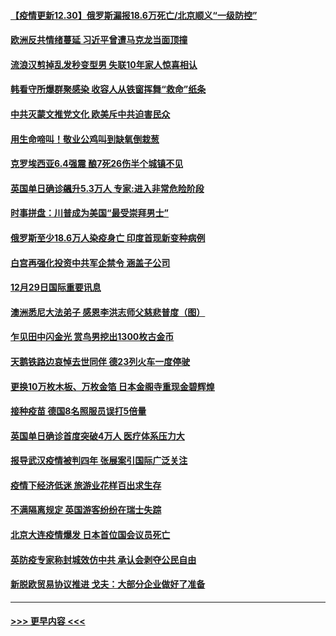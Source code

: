 #### [【疫情更新12.30】俄罗斯漏报18.6万死亡/北京顺义“一级防控”](../pages/prog202/a103020001.md?t=12302102) 
#### [欧洲反共情绪蔓延 习近平曾遭马克龙当面顶撞](../pages/prog202/a103020769.md?t=12302102) 
#### [流浪汉剪掉乱发秒变型男 失联10年家人惊喜相认](../pages/prog202/a103020723.md?t=12302102) 
#### [韩看守所爆群聚感染 收容人从铁窗挥舞“救命”纸条](../pages/prog202/a103020704.md?t=12302102) 
#### [中共灭蒙文推党文化 欧美斥中共迫害民众](../pages/prog202/a103020649.md?t=12302102) 
#### [用生命啼叫！敬业公鸡叫到缺氧倒栽葱](../pages/prog202/a103020580.md?t=12302102) 
#### [克罗埃西亚6.4强震 酿7死26伤半个城镇不见](../pages/prog202/a103020519.md?t=12302102) 
#### [英国单日确诊飊升5.3万人 专家:进入非常危险阶段](../pages/prog202/a103020512.md?t=12302102) 
#### [时事拼盘：川普成为美国“最受崇拜男士”](../pages/prog202/a103020415.md?t=12302102) 
#### [俄罗斯至少18.6万人染疫身亡 印度首现新变种病例](../pages/prog202/a103020349.md?t=12302102) 
#### [白宫再强化投资中共军企禁令 涵盖子公司](../pages/prog202/a103020351.md?t=12302102) 
#### [12月29日国际重要讯息](../pages/prog202/a103020009.md?t=12302102) 
#### [澳洲悉尼大法弟子 感恩李洪志师父慈悲普度（图）](../pages/prog202/a103019973.md?t=12302102) 
#### [乍见田中闪金光 赏鸟男挖出1300枚古金币](../pages/prog202/a103019933.md?t=12302102) 
#### [天鹅铁路边哀悼去世同伴 德23列火车一度停驶](../pages/prog202/a103019941.md?t=12302102) 
#### [更换10万枚木板、万枚金箔 日本金阁寺重现金碧辉煌](../pages/prog202/a103019931.md?t=12302102) 
#### [接种疫苗 德国8名照服员误打5倍量](../pages/prog202/a103019869.md?t=12302102) 
#### [英国单日确诊首度突破4万人 医疗体系压力大](../pages/prog202/a103019846.md?t=12302102) 
#### [报导武汉疫情被判四年 张展案引国际广泛关注](../pages/prog202/a103019801.md?t=12302102) 
#### [疫情下经济低迷 旅游业花样百出求生存](../pages/prog202/a103019735.md?t=12302102) 
#### [不满隔离规定 英国游客纷纷在瑞士失踪](../pages/prog202/a103019724.md?t=12302102) 
#### [北京大连疫情爆发 日本首位国会议员死亡](../pages/prog202/a103019737.md?t=12302102) 
#### [英防疫专家称封城效仿中共 承认会剥夺公民自由](../pages/prog202/a103019679.md?t=12302102) 
#### [新脱欧贸易协议推进 戈夫：大部分企业做好了准备](../pages/prog202/a103019712.md?t=12302102) 

----
#### [ >>> 更早内容 <<< ](../indexes/prog202-earlier.md)
